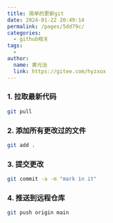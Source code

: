 ```yaml
---
title: 简单的更新git
date: 2024-01-22 20:49:14
permalink: /pages/5dd79c/
categories:
  - github相关
tags:
  - 
author: 
  name: 黄元治
  link: https://gitee.com/hyzxox
---
```

### 1. 拉取最新代码
```bash
git pull
```
### 2. 添加所有更改过的文件
```bash
git add .
```
### 3. 提交更改
```bash
git commit -a -m "mark in it"
```
### 4. 推送到远程仓库
```bash
git push origin main
```